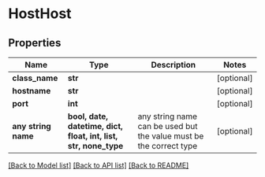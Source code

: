 # HostHost


## Properties
Name | Type | Description | Notes
------------ | ------------- | ------------- | -------------
**class_name** | **str** |  | [optional] 
**hostname** | **str** |  | [optional] 
**port** | **int** |  | [optional] 
**any string name** | **bool, date, datetime, dict, float, int, list, str, none_type** | any string name can be used but the value must be the correct type | [optional]

[[Back to Model list]](../README.md#documentation-for-models) [[Back to API list]](../README.md#documentation-for-api-endpoints) [[Back to README]](../README.md)


